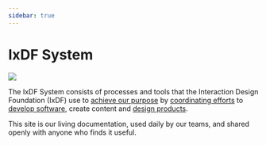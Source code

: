```yaml
---
sidebar: true
---
```


# IxDF System

![](./images/hero-all.svg)

The IxDF System consists of processes and tools that the Interaction Design Foundation (IxDF) use
to [achieve our purpose](/achieve-purpose/README.md) by [coordinating efforts](/coordinate-efforts/README.md)
to [develop software](/development/README.md), create content and [design products](/design-products/README.md).

This site is our living documentation, used daily by our teams, and shared openly with anyone who finds it useful.
